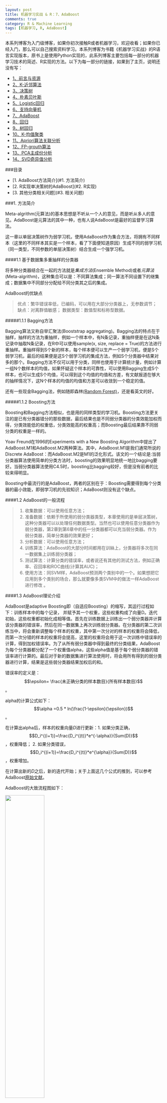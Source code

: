 ```yaml
---
layout: post
title: 机器学习实战 & R：7、AdaBoost
comments: true
category: R & Machine Learning
tags: [机器学习, R, AdaBoost]
---
```


本系列博客为入门级博客，如果你初次接触R或者机器学习，欢迎收看；如果你已经入门，那么可以自己搜索资料学习。本系列博客为书籍《机器学习实战》的R语言实现版本，原书上是使用Python实现的，此系列博客主要包括每一部分的机器学习技术的简述、R实现的方法。以下为每一部分的链接，如果到了主页，说明还没有写：

<!-- more -->
- [1、前言与资源](https:/pureice.github.io/blog/2014/12/17/MLinAction&R1.html)
- [2、K-近邻算法](https:/pureice.github.com)
- [3、决策树](https:/pureice.github.com)
- [4、朴素贝叶斯](https:/pureice.github.com)
- [5、Logistic回归](https:/pureice.github.com)
- [6、支持向量机](https:/pureice.github.com)
- [7、AdaBoost](https:/pureice.github.comblog/2015/1/1/MLinAction&R7.html)
- [8、回归](https:/pureice.github.com)
- [9、树回归](https:/pureice.github.com)
- [10、K-均值聚类](https:/pureice.github.com)
- [11、Apriori算法关联分析](https:/pureice.github.com)
- [12、FP-grouth算法](https:/pureice.github.com)
- [13、PCA主成份分析](https:/pureice.github.com)
- [14、SVD奇异值分析](https:/pureice.github.com)
<!-- more -->

###目录
<!-- MarkdownTOC depth=4 -->
- [1. AdaBoost方法简介](#1. 方法简介)
- [2. R实现单决策树的AdaBoost](#2. R实现)
- [3. 其他分类相关问题](#3. 相关问题)
<!-- /MarkdownTOC -->

<a name="1. 方法简介" />

###1. 方法简介

Meta-algrithm(元算法)的基本思想是不听从一个人的意见，而是听从多人的意见。AdaBoost是元算法的其中一种，也有人说AdaBoost是最好的监督学习算法。

这一章以单层决策树作为弱学习机，使用AdaBoost作为集合方法，将拥有不同样本（这里的不同样本其实是一个样本，看了下面便知道原因）生成不同的弱学习机（同一类型，不同参数的单层决策树）结合生成一个强学习机。

####1.1 基于数据集多重抽样的分类器

将多种分类器结合在一起的方法就是*集成方法*(Ensemble Method)或者*元算法*(Meta-algrithm)，这种集合可以是：不同算法集成；同一算法不同设置下的继集成；数据集中不同部分分配给不同分类其之后的集成。

AdaBoost的优缺点

> 优点：繁华错误率低，已编码，可以用在大部分分类器上，无参数调节；
> 缺点：对离群值敏感；
> 数据类型：数值型和标称型数据。

#####1.1.1 Bagging方法

Bagging算法又称自举汇聚法(Booststrap aggregating)。Bagging法的特点在于抽样，抽样的方法为重抽样，例如一个样本中，有N条记录，重抽样便是在这N条记录中抽取N条记录，在R中可以使用sample(x, size, replace = True)的方法进行重抽样。重抽样得到S个新的样本，每个样本便可以生产一个弱学习机，便是S个弱学习机，最后的结果便是这S个弱学习机的集成方法，例如S个分类器中结果对多的那个。Bagging方法不仅可以用于分类，同样也使用于计算统计量，例如计算一组N个数样本的均值，如果怀疑这个样本的可靠性，可以使用Bagging生成S个样本，也可以生成S个均值，可以得到这个均值的均值和方差，有文献报道在够大的抽样情况下，这N个样本的均值的均值和方差可以收敛到一个稳定的值。

还有一些现金Bagging法，例如随即森林[(Random Forest)](http://en.wikipedia.org/wiki/Random_forest)，还是看英文的好。

#####1.1.2 Boosting方法

Boosting和Bagging方法相似，也是用的同样类型的学习机。Boosting方法更关注的是已有分类器错分的那些数据，最后结果也是不同弱分类器的分类效能加权而得，分类效能低的权重低，分类效能高的权重高；而Boosting最后结果靠不同弱分类的权重是一样的。

Yoav Freund在1996的Experiments with a New Boosting Algorithm中提出了AdaBoost.M1和AdaBoost.M2两种算法。其中，AdaBoost.M1是我们通常所说的Discrete AdaBoost：而AdaBoost.M2是M1的泛化形式。该文的一个结论是:当弱分类器算法使用简单的分类方法时，boosting的效果明显地统一地比bagging要好。当弱分类器算法使用C4.5时，boosting比bagging较好，但是没有前者的比较来得明显。

Boosting中最流行的是AdaBoost，两者的区别在于：Boosting需要得到每个分类器的最小效能，即弱学习机的先验知识；AdaBoost则没有这个缺点。

####1.2 AdaBoost的一般流程

> 1. 收集数据：可以使用任意方法；
> 2. 准备数据：依赖于所使用的弱分类器类型，本章使用的是单层决策树，这种分类器可以以处理任何数据类型。当然也可以使用任意分类器作为弱分类器，第2章到第6章中的任一分类器都可以充当弱分类器。作为 弱分类器，简单分类器的效果更好；
> 3. 分析数据：可以使用任意方法；
> 4. 训练算法：AdaBoost的大部分时间都用在训絲上，分类器将多次在同一数据集上训练弱分类器；
> 5. 测试算法：计算分类的错误率，或者说还有其他的测试方法，例如正确率、召回率和ROC曲线(计算其AUC)；
> 6. 使用方法：同SVM样，AdaBoost预测两个类别中的一个。如果想把它应用到多个类别的场合，那么就要像多类SVM中的做法一样AdaBoost进行修改 。

####1.3 AdaBoost理论介绍

AdaBoost是adaptive Boosting即（自适应Boosting）的缩写，其运行过程如下：训练样本中的每个记录， 并赋予其一个权重，这些权重构成了向量D。迭代初始，这些权重都初始化成相等值。首先在训练数据上训练出一个弱分类器并计算该分类器的错误率，然后在同一数据集上再次训练弱分类器。在分类器的第二次训练当中，将会重新调整每个样本的权重，其中第一次分对的样本的权重将会降低，而第一次分错的样本的权重将会提高，这里的权重将会用于这一次训练中错误率的计算，得到加权错误率。为了从所有弱分类器中得到最终的分类结果，AdaBoost为每个分类器都分配了一个权重值alpha，这些alpha值是基于每个弱分类器的错误率进行计算的。最后对于新的数据集进行算法使用时，将会用所有得到的弱分类器进行计算，结果是这些弱分类器结果加权后的和。

错误率的定义是：$$\epsilon= \frac{未正确分类的样本数目}{所有样本数目}$$。

alpha的计算公式如下：$$\alpha =0.5 * ln(\frac{1-\epsilon}{\epsilon})$$。

在计算出alpha后，样本的权重向量*D*进行更新：1. 如果分类正确，$$D_i^{(i+1)}=\frac{D_i^{(t)}*e^{-\alpha}}{Sum(D)}$$，权重降低；
2. 如果分类错误，$$D_i^{(i+1)}=\frac{D_i^{(t)}*e^{\alpha}}{Sum(D)}$$，权重增加。

在计算出新的*D*之后，新的迭代开始；关于上面这几个公式的推到，可以参考AdaBoost[原始文献](http://link.springer.com/chapter/10.1007/3-540-59119-2_166)。

AdaBoost的大致流程图如下：

<img src="http://pureice.github.com/images/ML/7-1.JPG" height="50%" width="50%">

<a name="2. R实现" />

###2. R实现单决策树的AdaBoost

具体的每个函数的意义见原文，与原文完全相同，只是使用R并根据R的一些数据函数特点进行了修改。

####2.1 单层决策树

首先生成数据：

    loadSimpData <- function(){
    datMat <- matrix(data=c(1,2,1.3,1,2,2.1,1.1,1,1,1),nrow=5,ncol=2)
    classLables <- matrix(data=c(1,1,-1,-1,1),nrow=1,ncol=5)
    return(list(data1=datMat,data2=classLables))#注意R中返回多个值时的方法
    }
    datMat=loadSimpData()[[1]]#注意R中调用list中具体元素的方法，两个[]
    classLables=loadSimpData()[[2]]

这个函数生产两个数据，一个是datMat：所有feature的数据；一个是classlables：数据对应的分类标签。

决策树的具体内容见第三章：第三章用的ID3方法，决策树生产的方法还有CART和C4.5方法。接下来构建单层决策树，单层决策树是指只通过一个feature的进行判断分类，当然这是一个很不严谨的分类方法，但是也是一个很好理解、很容易解释的弱学习机。单层决策树的code如下

	stumpClassify <- function(dataMatrix,dimen,threshVal,threshIneq){
	  dimen=as.numeric(dimen)  #加上这3个数据转化，是为了蛋疼的R数据结构
	  threshVal=as.numeric(threshVal)
	  threshIneq=as.character(threshIneq)
	  retArray <- matrix(data=1,nrow=dim(dataMatrix)[1],ncol=1)#开始假设所有的都分对了
	  if (threshIneq == 'lt'){
	    retArray[dataMatrix[,dimen] <= threshVal] <- -1 #retArray[这里面的返回值是F和T]，如果是小于为假，那么小于阈值的为假
	  }else{
	    retArray[dataMatrix[,dimen] > threshVal] <- -1 #如果是大于，那么大于阈值为假
	  }
	  return(retArray)#返回此次阈值测试的结果
	}

	buildStump <- function(dataArr,classLabels,D){
	  dataMatrix=as.matrix(dataArr);labelMat=t(as.matrix(classLables))
	  m=dim(dataMatrix)[1] #行数
	  n=dim(dataMatrix)[2] #列数
	  numSteps=10.0 #步数
	  bestStump=list() #Python中使用的是字典，我们这里使用list
	  bestClasEst=matrix(data=0,nrow=m,ncol=1) #最好的分类结果
	  minError=Inf #inf是不行的，Python里面可以，但是R里面只有Inf才可以，注意大小写
	  for (i in seq(1,n)){#按照有变量个数进行测试，这里数据只有两个
	    rangMin=min(dataMatrix[,i]);rangMax=max(dataMatrix[,i]) #测试阈值的最大与最小
	    stepSize=(rangMax-rangMin)/numSteps
	    for (j in seq(-1,as.integer(numSteps)+1)){#这里的步长选择了-1到11，阈值在最大最小之外，是可以的。
	      for (inequal in c("lt","gt")){#这里面的lt表示小于，gt表示大于，大于小于的意思就是决策树里面的左拐还是右拐
	        threshVal=rangMin + j*stepSize
	        predictedVals <- stumpClassify(dataMatrix,i,threshVal,inequal)
	        errArr <- matrix(data=1,nrow=m,ncol=1)
	        errArr[predictedVals == labelMat]=0
	        weightedArr <- sum(t(D)*errArr)#这个地方和Python中不一样，Python中直接求和了，R中没有，需要加一个
	        if (weightedArr < minError){
	          minError = weightedArr
	          bestClasEst = predictedVals #原来Python中用的copy函数，这是因为Python中拷贝的问题，R中没有这个问题
	          bestStump$dim = i
	          bestStump$thresh = threshVal
	          bestStump$ineq = inequal
	        }
	      }
	    }
	  }
	  return(list(bestStump,minError,bestClasEst))
	}

单层决策树的实现共有两个函数完成，第一个函数通过阈值比较把数据进行分类，返回相应的结论：例如以第dimen个变量的阈值threshVal，如果ineq为lt，即little than（gt表示greater than），那边表示的是这个feature的值如果小于阈值，那么返回结果为否；第二个事变例函数，便利所有feature中的所有值，选择出最好的单层决策树，让error最小。测试这两个函数

	#若分类器结果测试
	sampleNum = dim(datMat)[1]
	D=matrix(data=1/sampleNum,nrow=1,ncol=sampleNum) #这个和原文有点出入
	result=buildStump(datMat,classLables,D)

	> result
	[[1]]  
	[[1]]$dim #选择哪一个feature
	[1] 1

	[[1]]$thresh #这个feature的阈值
	[1] 1.3

	[[1]]$ineq #表示小于这个阈值为负
	[1] "lt"


	[[2]] 
	[1] 0.2 #平均误差，总误差除以样本个数，例如这5个分类中只有一个发生		  #错误，那么就是说总误差为1，1/5=0.2

	[[3]]   #表示分类的结果
	     [,1]
	[1,]   -1 #只有这个是错误的剩下的都是对的
	[2,]    1
	[3,]   -1
	[4,]   -1
	[5,]    1

	#结果检查：clear！

####2.2 AdaBoost实现

接下来实现AdaBoost，其伪代码如下：

	对每次迭代：
		利用buildStump()函数找到最佳的单层决策树
		将最佳单层决策树加入到单层决策树数组
		计算alpha
		计算新的权重向量D
		更新累计类别估计值
		如果错误率等于0.0,则退出循环

其R代码如下：

	adaBoostTrainDS <- function(dataArr,classLables,numIt=40){
	  dataArr=as.matrix(dataArr)
	  classLables=as.matrix(classLables)
	  weakClassArr=list() #Python中用字典，我们依然用list
	  m=dim(dataArr)[1]
	  D=matrix(data=1/m,nrow=1,ncol=5)
	  aggClassEst=matrix(data=0,nrow=m,ncol=1)
	  for (i in seq(1,numIt)){
	    result=buildStump(datMat,classLables,D)#这个就是R里面比Python笨的地方
	    bestStump=result[[1]]
	    error=result[[2]]
	    classEst=result[[3]]
	    alpha=0.5*log((1.0-error)/max(error,1e-16))
	    bestStump$alpha=alpha#在这里面R与Python的不同，觉得要简单点，Python的[]用的是append 
	    expon=-1*alpha*classLables*t(classEst)#这个地方是R简单点的地方，R中要求两个相乘的vector方向一致，multipy是一对一的相乘
	    D=D*exp(expon)#这个地方到底是谁乘以谁有点烦躁
	    D=D/sum(D)
	    aggClassEst = aggClassEst + alpha*classEst
	    aggErrors = matrix(data=1,nrow=1,ncol=5)
	    aggErrors[sign(aggClassEst) == t(classLables)] = 0
	    errorRate=sum(aggErrors)/m
	    #result$errorRate=errorRate
	    weakClassArr[[paste0(i,"thclassfier")]]=bestStump#蛋疼的R数据结构啊啊啊啊
	    if (errorRate <= 0){
	      break
	    }
	  }
	  return(weakClassArr)
	}

测试Code：

	result2=adaBoostTrainDS(datMat,classLables)
	> result2
	$`1thclassfier`  #第一个分类器
	$`1thclassfier`$dim
	[1] 1

	$`1thclassfier`$thresh
	[1] 1.3

	$`1thclassfier`$ineq
	[1] "lt"

	$`1thclassfier`$alpha
	[1] 0.6931472


	$`2thclassfier`
	$`2thclassfier`$dim
	[1] 2

	$`2thclassfier`$thresh
	[1] 1

	$`2thclassfier`$ineq
	[1] "lt"

	$`2thclassfier`$alpha
	[1] 0.9729551


	$`3thclassfier`
	$`3thclassfier`$dim
	[1] 1

	$`3thclassfier`$thresh
	[1] 0.9

	$`3thclassfier`$ineq
	[1] "lt"

	$`3thclassfier`$alpha
	[1] 0.8958797

	#检验结果：clear！

结果显示，共生成了3个弱分类器，他们的结合为一个强学习机，错误率为0。

####2.3 测试算法

虽然生成了强学习机，并且训练的错误率为0，但是还需要使用测试一下其效果。

	adaClassify <- function(datToClass,classifierArr){
	  dataMatrix=datToClass
	  m=dim(dataMatrix)[1]
	  aggClassEst=matrix(data=0,nrow=m,ncol=1)
	  for (i in seq(length(classifierArr))){
	    classEst=stumpClassify(dataMatrix,classifierArr[[i]]["dim"],classifierArr[[i]]["thresh"],classifierArr[[i]]["ineq"])
	    aggClassEst=aggClassEst+as.numeric(classifierArr[[i]]["alpha"])*classEst
	  }
	  return(sign(aggClassEst))
	}
	

测试结果为：

	datToClass=matrix(data=c(5,0,5,0),nrow=2,ncol=2) #蛋疼的数据结构，注意一行是一个数据
	result3=adaClassify(datToClass,result2)

	> result3
	     [,1]
	[1,]    1
	[2,]   -1

	#结果检查：clear！

结果显示成功的将(5,5)，(0,0)两个数据进行了分类

<a name="3. 相关问题" />

###3. 其他分类相关问题

####3.1 过拟合问题

<img src="http://pureice.github.com/images/ML/7-2.JPG" height="50%" width="50%">

观察表中的测试错误率一栏，就会发现测试错误率在达到了一个最小值之后又开始上升了。这类现象称之为过拟合（overfitting, 也称为过学习）。有文献声称，对于表现好的数据集，AdaBoost的测试错误率就会达到一个稳定值，并不会随着分类器的增多而上升。或许在本例子中的数据集也称不上“表现好”。该数据集一开始有30%的缺失值，对于Logistic回归而言，这些缺失值的假设就是有效的，而对于决策树却可能并不合适。 

很多人都认为 ，AdaBoost和SVM是监督机器学习中最强大的两种方法。实际上， 这两者之间拥有不少相似之处。我们可以把弱分类器想象成SVM中的一个核函数，也可以按照最大化某个最小间隔的方式重写AdaBoost。而它们的不同在于其所定义的间隔计算方式有所不同，因此导致的结果也不同。特别是在高维空间下，这两者之间的差异就会更加明显。

####3.2 其他度量方式

除了本章使用的最简单的错误率，还有一些其他度量方式，如正确率和召回率，以下面的混淆矩阵为例

<img src="http://pureice.github.com/images/ML/7-3.JPG" height="50%" width="50%">

其中正确率(Precision)为TP/(TP+FP)，表示预测为正确中真的是正确的比例，召回率(Recall)为TP/(TP+FN)，表示所有真的是正确中有多少被预测为正确了。

对于分类问题还有一个很General的图，[ROC曲线](http://baike.baidu.com/view/42249.htm)图，如下图，

<img src="http://pureice.github.com/images/ML/7-4.JPG" height="50%" width="50%">

其中横坐标为假阳率=FP/(FP+TN)，纵坐标的真阳率=TP/(TP+FN)，一个好的分类方法如上图棕红色线。量化评价ROC曲线的方法是计算曲线下面积(Area Under the Curve, AUC)，完美的分类器AUC=1，完全随机分类的ROC曲线的AUC=0.5。

由于R和Python画图的方法不太一样，所以这里不重复ROC曲线和AUC计算的函数，有很多[网络资源](http://blog.sina.com.cn/s/blog_9b332cf401012qht.html)和R的包：[pROC](http://cran.r-project.org/web/packages/pROC/)等。

####3.3 非均衡分类问题与代价函数

我们还必须讨论一个问题，平常状态下我们都假设所有类别的分类代价是一样的 。例如我们构建了一个用于检测患疝病的马匹是否存活的系统在，通过构建了分类器，假如某人给我们牵来一匹马，他希望我们能预测这匹马能否生存，如果我们说马会死，那么他们就可能会对马实施安乐死，而不是通过给马喂药来延缓其不可避免的死亡过程。对于预测应该死亡，我们预测的是不死亡，代价是一些马药，而对于预测不应该死亡却预测的是死亡，代价则是一匹昂贵的马，马药和马这两个代价明显是不一样的，也就是所谓的非均衡分类问题。

我们有一些其他可以用于处理非均匀分类代价问题的方法，其中的一种称为代价敏感的学习(cost-sensitiveleaming)。在分类算法中，我们有很多方法可以用来引入代价信息。在AdaBoost中，可以基于代价函数来调整错误权重向量D。在朴素贝叶斯中，可以选择具有最小期望代价而不是最大概率的类别作为最后的结果。在SVM中，可以在代价函数中对于不同的类别选择不同的参数。上述做法就会给较小类更多的权重，即在训练时，小类当中只允许更少的错误。

针对非均衡问题调节分类器的方法，除了上面的新的评价方法，还有的是对分类器的训练数据进行改造。这可以通过欠抽样(undersampling)或者过抽样(oversampling)来实现。过抽样意味着复制样例，而欠抽样意味着删除样例。不管采用哪种方式，数据都会从原始形式改造为新形式。抽样过程则可以通过随机方式或者某个预定方式来实现。

第7章的Code[下载地址](https://github.com/pureice/pureice.github.com/tree/master/code/ML%26R)。

如需转载，请著名作者Robin Li以及[Pureice.github.com](http:/pureice.github.cim)，谢谢你的配合~